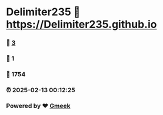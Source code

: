 # Delimiter235 :link: https://Delimiter235.github.io 
### :page_facing_up: [3](https://Delimiter235.github.io/tag.html) 
### :speech_balloon: 1 
### :hibiscus: 1754 
### :alarm_clock: 2025-02-13 00:12:25 
### Powered by :heart: [Gmeek](https://github.com/Meekdai/Gmeek)

